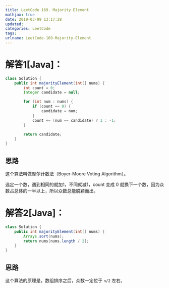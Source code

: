 ```yaml
---
title: LeetCode 169. Majority Element
mathjax: true
date: 2019-03-09 13:17:28
updated:
categories: LeetCode
tags:
urlname: LeetCode-169-Majority-Element
---
```




<!-- more -->

# 解答1[Java]：

```java
class Solution {
    public int majorityElement(int[] nums) {
        int count = 0;
        Integer candidate = null;

        for (int num : nums) {
            if (count == 0) {
                candidate = num;
            }
            count += (num == candidate) ? 1 : -1;
        }

        return candidate;
    }
}
```

## 思路

这个算法叫做摩尔计数法（Boyer-Moore Voting Algorithm）。

选定一个数，遇到相同的就加1，不同就减1，count 变成 0 就换下一个数，因为众数占总体的一半以上，所以众数总能脱颖而出。

# 解答2[Java]：

```java
class Solution {
    public int majorityElement(int[] nums) {
        Arrays.sort(nums);
        return nums[nums.length / 2];
    }
}
```

## 思路

这个算法的原理是，数组排序之后，众数一定位于 `n/2` 左右。